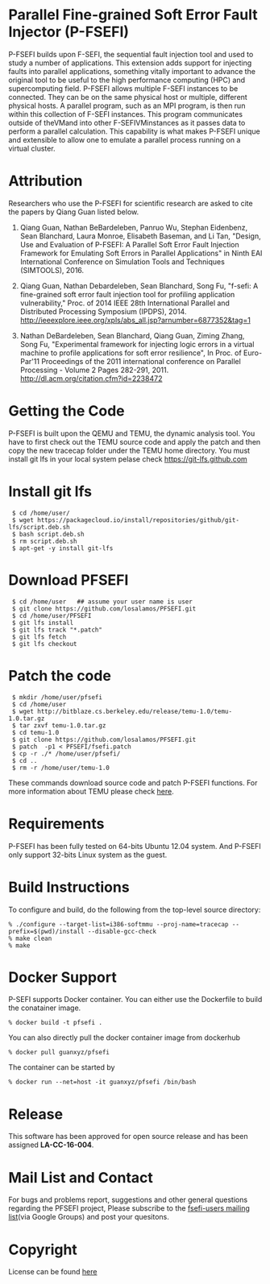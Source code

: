 # Parallel Fine-grained Soft Error Fault Injector (P-FSEFI)

P-FSEFI builds upon F-SEFI, the sequential fault injection tool and used to study a number of applications. This extension adds support for injecting faults into parallel applications, something vitally important to advance
the original tool to be useful to the high performance computing
(HPC) and supercomputing field. P-FSEFI allows
multiple F-SEFI instances to be connected. They can be on the
same physical host or multiple, different physical hosts. A parallel
program, such as an MPI program, is then run within this collection
of F-SEFI instances. This program communicates outside of
theVMand into other F-SEFIVMinstances as it passes data to perform
a parallel calculation. This capability is what makes P-FSEFI unique and extensible to allow one to emulate a parallel process
running on a virtual cluster. 

# Attribution

Researchers who use the P-FSEFI for scientific research are asked to cite
the papers by Qiang Guan listed below.

1. Qiang Guan, Nathan BeBardeleben, Panruo Wu, Stephan Eidenbenz,
Sean Blanchard, Laura Monroe, Elisabeth Baseman, and Li Tan, "Design, Use and Evaluation of P-FSEFI: A Parallel Soft
Error Fault Injection Framework for Emulating Soft Errors
in Parallel Applications" in Ninth EAI International Conference on Simulation Tools and Techniques (SIMTOOLS), 2016.

2. Qiang Guan, Nathan Debardeleben, Sean Blanchard, Song Fu, "f-sefi: A fine-grained soft error fault injection tool for profiling application vulnerability," Proc. of 2014 IEEE 28th International Parallel and Distributed Processing Symposium (IPDPS), 2014.
http://ieeexplore.ieee.org/xpls/abs_all.jsp?arnumber=6877352&tag=1

3. Nathan DeBardeleben, Sean Blanchard, Qiang Guan, Ziming Zhang, Song Fu, "Experimental framework for injecting logic errors in a virtual machine to profile applications for soft error resilience", In Proc. of Euro-Par'11 Proceedings of the 2011 international conference on Parallel Processing - Volume 2
Pages 282-291, 2011.
http://dl.acm.org/citation.cfm?id=2238472


# Getting the Code

P-FSEFI is built upon the QEMU and TEMU, the dynamic analysis tool. You have to first check out the TEMU source code and apply the patch and then copy the new tracecap folder under the TEMU home directory. You must install git lfs in your local system pelase check https://git-lfs.github.com 

# Install git lfs
     $ cd /home/user/
     $ wget https://packagecloud.io/install/repositories/github/git-lfs/script.deb.sh
     $ bash script.deb.sh
     $ rm script.deb.sh
     $ apt-get -y install git-lfs

# Download PFSEFI
     $ cd /home/user   ## assume your user name is user
     $ git clone https://github.com/losalamos/PFSEFI.git
     $ cd /home/user/PFSEFI
     $ git lfs install
     $ git lfs track "*.patch"
     $ git lfs fetch
     $ git lfs checkout
 
 # Patch the code
     $ mkdir /home/user/pfsefi
     $ cd /home/user
     $ wget http://bitblaze.cs.berkeley.edu/release/temu-1.0/temu-1.0.tar.gz
     $ tar zxvf temu-1.0.tar.gz
     $ cd temu-1.0
     $ git clone https://github.com/losalamos/PFSEFI.git
     $ patch  -p1 < PFSEFI/fsefi.patch
     $ cp -r ./* /home/user/pfsefi/
     $ cd ..
     $ rm -r /home/user/temu-1.0

These commands download source code and patch P-FSEFI functions. For more information about TEMU please check 
[here](http://bitblaze.cs.berkeley.edu/temu.html).

# Requirements

P-FSEFI has been fully tested on 64-bits Ubuntu 12.04 system. And P-FSEFI only support 32-bits Linux system as the guest.

# Build Instructions

To configure and build, do the following from the top-level source directory:
  
    % ./configure --target-list=i386-softmmu --proj-name=tracecap --prefix=$(pwd)/install --disable-gcc-check 
    % make clean 
    % make 

# Docker Support

P-SEFI supports Docker container. You can either use the Dockerfile to build the conatainer image.

    % docker build -t pfsefi .
    
You can also directly pull the docker container image from dockerhub

    % docker pull guanxyz/pfsefi
    
The container can be started by 

    % docker run --net=host -it guanxyz/pfsefi /bin/bash

# Release

This software has been approved for open source release and has been assigned **LA-CC-16-004**.

# Mail List and Contact

For bugs and problems report, suggestions and other general questions regarding the PFSEFI project, Please subscribe to the [fsefi-users mailing list](https://groups.google.com/forum/#!forum/fsefi-user-discussion)(via Google Groups) and post your quesitons. 


# Copyright
License can be found [here](https://github.com/losalamos/PFSEFI/blob/master/LICENSE)
